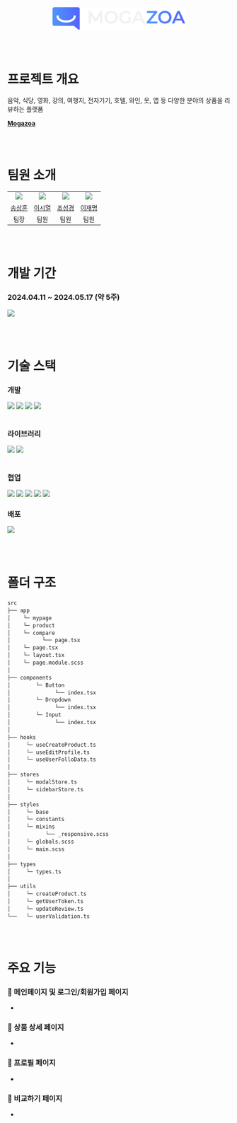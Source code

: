 <div align='center'>
  <img width='300px' src='public/images/logo-L.svg' />
</div>

<br /><br />

# 프로젝트 개요

<p>음악, 식당, 영화, 강의, 여행지, 전자기기, 호텔, 와인, 옷, 앱 등 다양한 분야의 상품을 리뷰하는 플랫폼</p>

**[Mogazoa](https://mogazoa4-1.vercel.app/)**

<br /><br />

# 팀원 소개

<table>
    <tr align="center">
        <td><img width="150" src='https://avatars.githubusercontent.com/u/152246452?v=4' /></td>
        <td><img width="150" src='https://avatars.githubusercontent.com/u/85405709?v=4' /></td>
        <td><img width="150" src='https://avatars.githubusercontent.com/u/151587265?v=4' /></td>
        <td><img width="150" src='https://avatars.githubusercontent.com/u/122016324?v=4'/></td>
    </tr>
    <tr align="center">
      <td><a href="https://github.com/Song-Sang">송상훈</a></td>
      <td><a href="https://github.com/siyeol97">이시열</a></td>
      <td><a href="https://github.com/whtjdrud">조성경</a></td>
      <td><a href="https://github.com/Crack-Egg">이재명</a></td>
    </tr>
    <tr align="center">
      <td>팀장</td>
      <td>팀원</td>
      <td>팀원</td>
      <td>팀원</td>
    </tr>
</table>

<br /><br />

# 개발 기간

### 2024.04.11 ~ 2024.05.17 (약 5주)

<img width='800px' src='https://github.com/Codeit-FE3-Part4-team1-Final/Mogazoa/assets/122016324/119ddd34-d077-4eb9-bd47-3163573b1aa1' />

<br /><br />

# 기술 스택

### 개발

<div>
  <img height='26px' src='https://img.shields.io/badge/nextjs14-000000?style=for-the-badge&logo=nextdotjs&logoColor=white' />
  <img height='26px' src='https://img.shields.io/badge/react-3178C6?style=for-the-badge&logo=react&logoColor=white' />
  <img height='26px' src='https://img.shields.io/badge/typescript-3178C6?style=for-the-badge&logo=typescript&logoColor=white' />
  <img height='26px' src='https://img.shields.io/badge/javascript-F7DF1E?style=for-the-badge&logo=javascript&logoColor=white' />
</div>

<br />

### 라이브러리

<div>
  <img height='26px' src='https://img.shields.io/badge/reacthookform-EC5990?style=for-the-badge&logo=reacthookform&logoColor=white' />
  <img height='26px' src='https://img.shields.io/badge/axios-5A29E4?style=for-the-badge&logo=axios&logoColor=white' />
</div>

<br />

### 협업

<div>
  <img height='26px' src='https://img.shields.io/badge/eslint-4B32C3?style=for-the-badge&logo=eslint&logoColor=white' />
  <img height='26px' src='https://img.shields.io/badge/prettier-F7B93E?style=for-the-badge&logo=prettier&logoColor=white' />
  <img height='26px' src='https://img.shields.io/badge/husky-E94E2D?style=for-the-badge&logo=styledcomponent&logoColor=white' />
  <img height='26px' src='https://img.shields.io/badge/github-181717?style=for-the-badge&logo=github&logoColor=white' />
  <img height='26px' src='https://img.shields.io/badge/discord-5865F2?style=for-the-badge&logo=discord&logoColor=white' />
</div>

### 배포

<img height='26px' src='https://img.shields.io/badge/Vercel-000000?style=flat-square&logo=Vercel&logoColor=white' />

<br /><br />

# 폴더 구조

```bash
src
├── app
│    └─ mypage
│    └─ product
│    └─ compare
│          └── page.tsx
│    └─ page.tsx
│    └─ layout.tsx
│    └─ page.module.scss
│
├── components
│        └─ Button
│              └── index.tsx
│        └─ Dropdown
│              └── index.tsx
│        └─ Input
│              └── index.tsx
│
├── hooks
│     └─ useCreateProduct.ts
│     └─ useEditProfile.ts
│     └─ useUserFolloData.ts
│
├── stores
│     └─ modalStore.ts
│     └─ sidebarStore.ts
│
├── styles
│     └─ base
│     └─ constants
│     └─ mixins
│           └── _responsive.scss
│     └─ globals.scss
│     └─ main.scss
│
├── types
│     └─ types.ts
│
├── utils
│     └─ createProduct.ts
│     └─ getUserToken.ts
│     └─ updateReview.ts
└──   └─ userValidation.ts
```

<br /><br />

# 주요 기능

### 📄 메인페이지 및 로그인/회원가입 페이지

-

### 📄 상품 상세 페이지

-

### 📄 프로필 페이지

-

### 📄 비교하기 페이지

-

